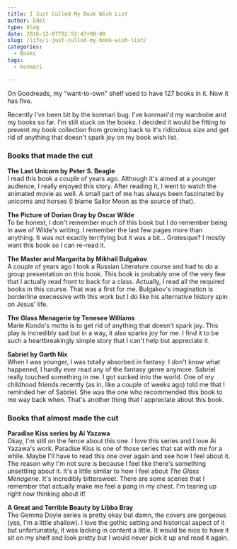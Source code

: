 ```yaml
---
title: I Just Culled My Book Wish List
author: Edel
type: blog
date: 2016-12-07T02:53:47+00:00
slug: /life/i-just-culled-my-book-wish-list/
categories:
  - Books
tags:
  - konmari

---
```

On Goodreads, my "want-to-own" shelf used to have 127 books in it. Now it has five.

Recently I've been bit by the konmari bug. I've konmari'd my wardrobe and my books so far. I'm still stuck on the books. I decided it would be fitting to prevent my book collection from growing back to it's ridiculous size and get rid of anything that doesn't spark joy on my book wish list.

### Books that made the cut

**The Last Unicorn by Peter S. Beagle**  
I read this book a couple of years ago. Although it's aimed at a younger audience, I really enjoyed this story. After reading it, I went to watch the animated movie as well. A small part of me has always been fascinated by unicorns and horses (I blame Sailor Moon as the source of that).

**The Picture of Dorian Gray by Oscar Wilde**  
To be honest, I don't remember much of this book but I do remember being in awe of Wilde's writing. I remember the last few pages more than anything. It was not exactly terrifying but it was a bit... Grotesque? I mostly want this book so I can re-read it.

**The Master and Margarita by Mikhail Bulgakov**  
A couple of years ago I took a Russian Literature course and had to do a group presentation on this book. This book is probably one of the very few that I actually read front to back for a class. Actually, I read all the required books in this course. That was a first for me. Bulgakov's imagination is borderline execessive with this work but I do like his alternative history spin on Jesus' life.

**The Glass Menagerie by Tenesee Williams**  
Marie Kondo's motto is to get rid of anything that doesn't spark joy. This play is incredibly sad but in a way, it also sparks joy for me. I find it to be such a heartbreakingly simple story that I can't help but appreciate it.

**Sabriel by Garth Nix**  
When I was younger, I was totally absorbed in fantasy. I don't know what happened, I hardly ever read any of the fantasy genre anymore. Sabriel really touched something in me. I got sucked into the world. One of my childhood friends recently (as in, like a couple of weeks ago) told me that I reminded her of Sabriel. She was the one who recommended this book to me way back when. That's another thing that I appreciate about this book.

### Books that almost made the cut

**Paradise Kiss series by Ai Yazawa**  
Okay, I'm still on the fence about this one. I love this series and I love Ai Yazawa's work. Paradise Kiss is one of those series that sat with me for a while. Maybe I'll have to read this one over again and see how I feel about it. The reason why I'm not sure is because I feel like there's something unsettling about it. It's a little similar to how I feel about _The Glass Menagerie_. It's incredibly bittersweet. There are some scenes that I remember that actually make me feel a pang in my chest. I'm tearing up right now thinking about it!

**A Great and Terrible Beauty by Libba Bray**  
The Gemma Doyle series is pretty okay but damn, the covers are gorgeous (yes, I'm a little shallow). I love the gothic setting and historical aspect of it but unfortunately, it was lacking in content a little. It would be nice to have it sit on my shelf and look pretty but I would never pick it up and read it again.



